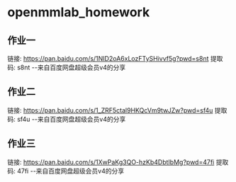 # openmmlab_homework
## 作业一
链接: https://pan.baidu.com/s/1NID2oA6xLozFTySHivvf5g?pwd=s8nt 提取码: s8nt 
--来自百度网盘超级会员v4的分享

## 作业二
链接: https://pan.baidu.com/s/1_ZRF5ctal9HKQcVm9twJZw?pwd=sf4u 提取码: sf4u 
--来自百度网盘超级会员v4的分享

## 作业三

链接: https://pan.baidu.com/s/1XwPaKg3QO-hzKb4DbtIbMg?pwd=47fi 提取码: 47fi 
--来自百度网盘超级会员v4的分享